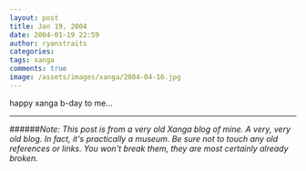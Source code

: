 ```yaml
---
layout: post
title: Jan 19, 2004
date: 2004-01-19 22:59
author: ryanstraits
categories:
tags: xanga
comments: true
image: /assets/images/xanga/2004-04-16.jpg
---
```

happy xanga b-day to me...

<!-- break -->

---

######*Note: This post is from a very old Xanga blog of mine. A very, very old blog. In fact, it's practically a museum. Be sure not to touch any old references or links. You won't break them, they are most certainly already broken.*